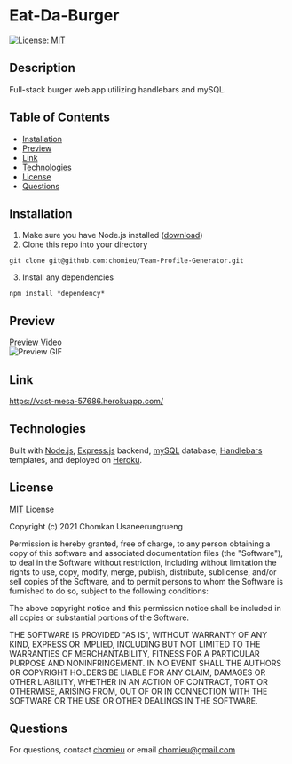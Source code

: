 # Eat-Da-Burger
[![License: MIT](https://img.shields.io/badge/License-MIT-yellow.svg)](https://choosealicense.com/licenses/mit/)
        
## Description
Full-stack burger web app utilizing handlebars and mySQL.
   
## Table of Contents
* [Installation](#installation)
* [Preview](#preview)
* [Link](#link)
* [Technologies](#technologies)
* [License](#license)
* [Questions](#questions)
        
## Installation
1. Make sure you have Node.js installed ([download](https://nodejs.org/en/))
2. Clone this repo into your directory
```
git clone git@github.com:chomieu/Team-Profile-Generator.git
```
3. Install any dependencies
```
npm install *dependency*
```

## Preview
[Preview Video](https://drive.google.com/file/d/1YGvEXCyYPByA85qa1dcprnXvhvHni2P8/view)</br>
![Preview GIF](./public/assets/img/preview.gif)

## Link
<https://vast-mesa-57686.herokuapp.com/>

## Technologies
Built with [Node.js](https://nodejs.org/en/), [Express.js](https://expressjs.com) backend, [mySQL](https://www.mysql.com) database, [Handlebars](https://handlebarsjs.com) templates, and deployed on [Heroku](https://devcenter.heroku.com/).

## License
[MIT](https://choosealicense.com/licenses/mit/) License

Copyright (c) 2021 Chomkan Usaneerungrueng

Permission is hereby granted, free of charge, to any person obtaining a copy of this software and associated documentation files (the "Software"), to deal in the Software without restriction, including without limitation the rights to use, copy, modify, merge, publish, distribute, sublicense, and/or sell copies of the Software, and to permit persons to whom the Software is furnished to do so, subject to the following conditions:

The above copyright notice and this permission notice shall be included in all copies or substantial portions of the Software.

THE SOFTWARE IS PROVIDED "AS IS", WITHOUT WARRANTY OF ANY KIND, EXPRESS OR IMPLIED, INCLUDING BUT NOT LIMITED TO THE WARRANTIES OF MERCHANTABILITY, FITNESS FOR A PARTICULAR PURPOSE AND NONINFRINGEMENT. IN NO EVENT SHALL THE AUTHORS OR COPYRIGHT HOLDERS BE LIABLE FOR ANY CLAIM, DAMAGES OR OTHER LIABILITY, WHETHER IN AN ACTION OF CONTRACT, TORT OR OTHERWISE, ARISING FROM, OUT OF OR IN CONNECTION WITH THE SOFTWARE OR THE USE OR OTHER DEALINGS IN THE SOFTWARE.

## Questions
For questions, contact [chomieu](https://github.com/chomieu) or email chomieu@gmail.com
